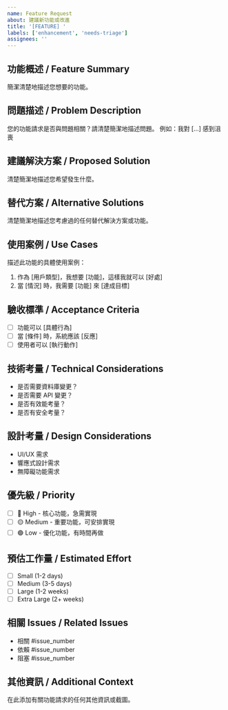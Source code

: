 ```yaml
---
name: Feature Request
about: 建議新功能或改進
title: '[FEATURE] '
labels: ['enhancement', 'needs-triage']
assignees: ''
---
```


## 功能概述 / Feature Summary
簡潔清楚地描述您想要的功能。

## 問題描述 / Problem Description
您的功能請求是否與問題相關？請清楚簡潔地描述問題。
例如：我對 [...] 感到沮喪

## 建議解決方案 / Proposed Solution
清楚簡潔地描述您希望發生什麼。

## 替代方案 / Alternative Solutions
清楚簡潔地描述您考慮過的任何替代解決方案或功能。

## 使用案例 / Use Cases
描述此功能的具體使用案例：
1. 作為 [用戶類型]，我想要 [功能]，這樣我就可以 [好處]
2. 當 [情況] 時，我需要 [功能] 來 [達成目標]

## 驗收標準 / Acceptance Criteria
- [ ] 功能可以 [具體行為]
- [ ] 當 [條件] 時，系統應該 [反應]
- [ ] 使用者可以 [執行動作]

## 技術考量 / Technical Considerations
- 是否需要資料庫變更？
- 是否需要 API 變更？
- 是否有效能考量？
- 是否有安全考量？

## 設計考量 / Design Considerations
- UI/UX 需求
- 響應式設計需求
- 無障礙功能需求

## 優先級 / Priority
- [ ] 🔴 High - 核心功能，急需實現
- [ ] 🟡 Medium - 重要功能，可安排實現
- [ ] 🟢 Low - 優化功能，有時間再做

## 預估工作量 / Estimated Effort
- [ ] Small (1-2 days)
- [ ] Medium (3-5 days)
- [ ] Large (1-2 weeks)
- [ ] Extra Large (2+ weeks)

## 相關 Issues / Related Issues
- 相關 #issue_number
- 依賴 #issue_number
- 阻塞 #issue_number

## 其他資訊 / Additional Context
在此添加有關功能請求的任何其他資訊或截圖。